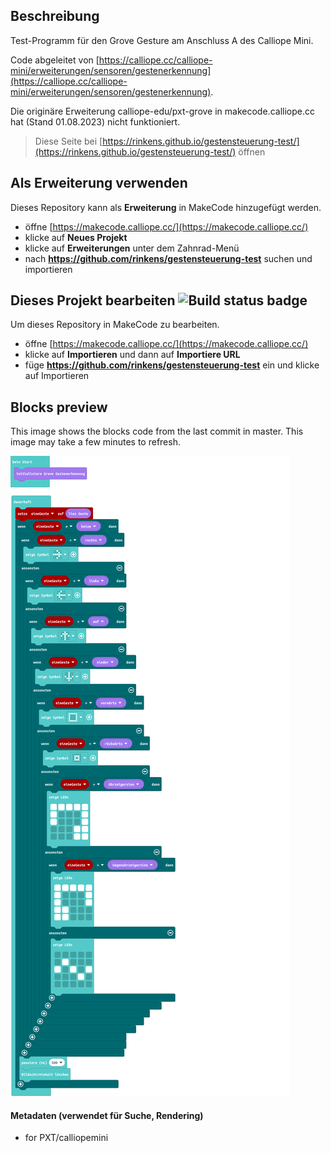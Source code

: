 ## Beschreibung

Test-Programm für den Grove Gesture am Anschluss A des Calliope Mini.

Code abgeleitet von [https://calliope.cc/calliope-mini/erweiterungen/sensoren/gestenerkennung](https://calliope.cc/calliope-mini/erweiterungen/sensoren/gestenerkennung).

Die originäre Erweiterung calliope-edu/pxt-grove in makecode.calliope.cc hat (Stand 01.08.2023) nicht funktioniert.


> Diese Seite bei [https://rinkens.github.io/gestensteuerung-test/](https://rinkens.github.io/gestensteuerung-test/) öffnen

## Als Erweiterung verwenden

Dieses Repository kann als **Erweiterung** in MakeCode hinzugefügt werden.

* öffne [https://makecode.calliope.cc/](https://makecode.calliope.cc/)
* klicke auf **Neues Projekt**
* klicke auf **Erweiterungen** unter dem Zahnrad-Menü
* nach **https://github.com/rinkens/gestensteuerung-test** suchen und importieren

## Dieses Projekt bearbeiten ![Build status badge](https://github.com/rinkens/gestensteuerung-test/workflows/MakeCode/badge.svg)

Um dieses Repository in MakeCode zu bearbeiten.

* öffne [https://makecode.calliope.cc/](https://makecode.calliope.cc/)
* klicke auf **Importieren** und dann auf **Importiere URL**
* füge **https://github.com/rinkens/gestensteuerung-test** ein und klicke auf Importieren

## Blocks preview

This image shows the blocks code from the last commit in master.
This image may take a few minutes to refresh.

![A rendered view of the blocks](https://github.com/rinkens/gestensteuerung-test/raw/master/.github/makecode/blocks.png)

#### Metadaten (verwendet für Suche, Rendering)

* for PXT/calliopemini
<script src="https://makecode.com/gh-pages-embed.js"></script><script>makeCodeRender("{{ site.makecode.home_url }}", "{{ site.github.owner_name }}/{{ site.github.repository_name }}");</script>
